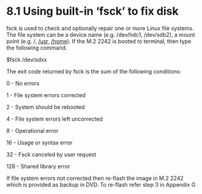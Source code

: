 # 8.1	Using built-in ‘fsck’ to fix disk

fsck is used to check and optionally repair  one  or  more  Linux  file systems. The file system can be a device name (e.g.  /dev/hdc1, /dev/sdb2), a mount point (e.g.  /, [/usr](file://usr/), [/home](file://home/)).  If the M.2 2242 is booted to terminal, then type the following command.

$fsck /dev/sdxx

The exit code returned by fsck is the sum of the following conditions:

&#x20;           0    - No errors

&#x20;           1    - File system errors corrected

&#x20;           2    - System should be rebooted

&#x20;           4    - File system errors left uncorrected

&#x20;           8    - Operational error

&#x20;           16   - Usage or syntax error

&#x20;           32   - Fsck canceled by user request

&#x20;           128 - Shared library error

If file system errors not corrected then re-flash the image in M.2 2242 which is provided as backup in DVD. To re-flash refer step 3 in Appendix G
